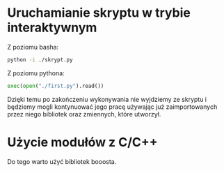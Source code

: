 # Uruchamianie skryptu w trybie interaktywnym
Z poziomu basha:
```bash
python -i ./skrypt.py
```
Z poziomu pythona:
```python
exec(open("./first.py").read())
```

Dzięki temu po zakończeniu wykonywania nie wyjdziemy ze skryptu i będziemy mogli kontynuować jego pracę używając już zaimportowanych przez niego bibliotek oraz zmiennych, które utworzył.




# Użycie modułów z C/C++

Do tego warto użyć bibliotek booosta.

